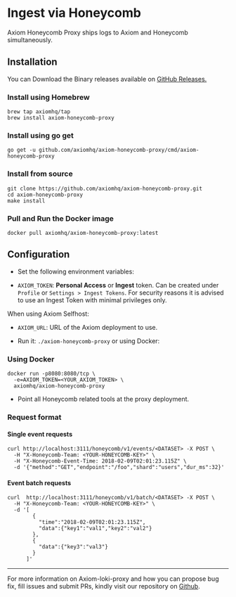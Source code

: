 <div class="axi-header">
  <h1>Ingest via Honeycomb</h1>
</div>

Axiom Honeycomb Proxy ships logs to Axiom and Honeycomb simultaneously. 

## Installation

You can Download the Binary releases available on [GitHub Releases.](https://github.com/axiomhq/axiom-honeycomb-proxy/releases/tag/v0.3.0)

### Install using Homebrew

```shell
brew tap axiomhq/tap
brew install axiom-honeycomb-proxy
```

### Install using go get

```shell
go get -u github.com/axiomhq/axiom-honeycomb-proxy/cmd/axiom-honeycomb-proxy
```

### Install from source

```shell
git clone https://github.com/axiomhq/axiom-honeycomb-proxy.git
cd axiom-honeycomb-proxy
make install
```

### Pull and Run the Docker image 

```shell
docker pull axiomhq/axiom-honeycomb-proxy:latest
```

## Configuration

- Set the following environment variables:

* `AXIOM_TOKEN`: **Personal Access** or **Ingest** token. Can be
created under `Profile` or `Settings > Ingest Tokens`. For security reasons it is advised to use an Ingest Token with minimal privileges only.

When using Axiom Selfhost:

* `AXIOM_URL`: URL of the Axiom deployment to use.

- Run it: `./axiom-honeycomb-proxy` or using Docker:

### Using Docker

```shell
docker run -p8080:8080/tcp \
  -e=AXIOM_TOKEN=<YOUR_AXIOM_TOKEN> \
  axiomhq/axiom-honeycomb-proxy
```

- Point all Honeycomb related tools at the proxy deployment.

### Request format

#### Single event requests

```shell
curl http://localhost:3111/honeycomb/v1/events/<DATASET> -X POST \
  -H "X-Honeycomb-Team: <YOUR-HONEYCOMB-KEY>" \
  -H "X-Honeycomb-Event-Time: 2018-02-09T02:01:23.115Z" \
  -d '{"method":"GET","endpoint":"/foo","shard":"users","dur_ms":32}'
```

#### Event batch requests

```shell
curl  http://localhost:3111/honeycomb/v1/batch/<DATASET> -X POST \
  -H "X-Honeycomb-Team: <YOUR-HONEYCOMB-KEY>" \
  -d '[
        {
          "time":"2018-02-09T02:01:23.115Z",
          "data":{"key1":"val1","key2":"val2"}
        },
        {
          "data":{"key3":"val3"}
        }
      ]'
```

---

For more information on Axiom-loki-proxy and how you can propose bug fix, fill issues and submit PRs, kindly visit our repository on [Github](https://github.com/axiomhq/axiom-honeycomb-proxy).

